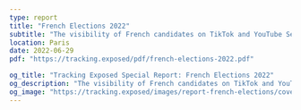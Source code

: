 ```yaml
---
type: report
title: "French Elections 2022"
subtitle: "The visibility of French candidates on TikTok and YouTube Search Engines"
location: Paris
date: 2022-06-29
pdf: "https://tracking.exposed/pdf/french-elections-2022.pdf"

og_title: "Tracking Exposed Special Report: French Elections 2022"
og_description: "The visibility of French candidates on TikTok and YouTube Search Engines"
og_image: "https://tracking.exposed/images/report-french-elections/cover.jpg"
---
```

